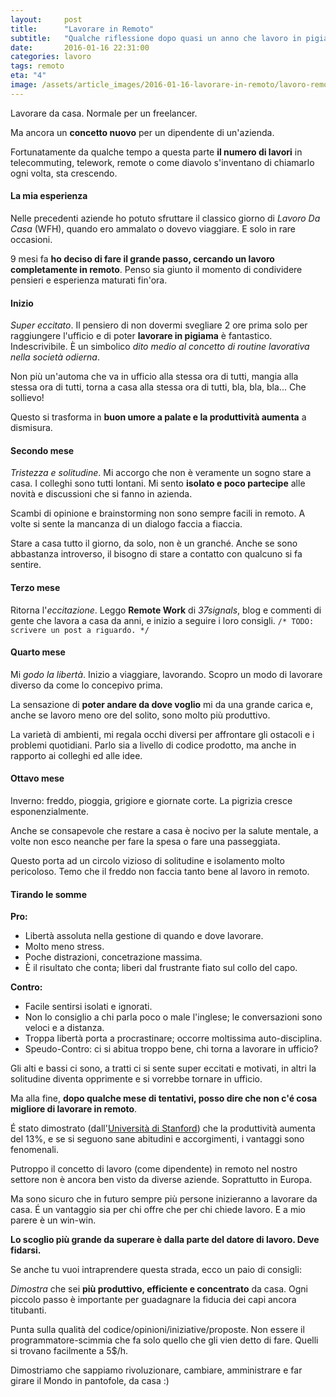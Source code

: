 ```yaml
---
layout:     post
title:      "Lavorare in Remoto"
subtitle:   "Qualche riflessione dopo quasi un anno che lavoro in pigiama"
date:       2016-01-16 22:31:00
categories: lavoro
tags: remoto
eta: "4"
image: /assets/article_images/2016-01-16-lavorare-in-remoto/lavoro-remoto.gif
---
```


Lavorare da casa.
Normale per un freelancer.

Ma ancora un **concetto nuovo** per un dipendente di un'azienda. 

Fortunatamente da qualche tempo a questa parte **il numero di lavori** in telecommuting, telework, remote o come diavolo s'inventano di chiamarlo ogni volta, sta crescendo. 


#### La mia esperienza

Nelle precedenti aziende ho potuto sfruttare il classico giorno di *Lavoro Da Casa* (WFH), quando ero ammalato o dovevo viaggiare. E solo in rare occasioni.

9 mesi fa **ho deciso di fare il grande passo, cercando un lavoro completamente in remoto**. Penso sia giunto il momento di condividere pensieri e esperienza maturati fin'ora.


#### Inizio
*Super eccitato*. Il pensiero di non dovermi svegliare 2 ore prima solo per raggiungere l'ufficio e di poter **lavorare in pigiama** è fantastico. Indescrivibile. 
È un simbolico *dito medio al concetto di routine lavorativa nella società odierna*.

Non più un'automa che va in ufficio alla stessa ora di tutti, mangia alla stessa ora di tutti, torna a casa alla stessa ora di tutti, bla, bla, bla... Che sollievo!

Questo si trasforma in **buon umore a palate e la produttività aumenta** a dismisura.

#### Secondo mese
*Tristezza e solitudine*. Mi accorgo che non è veramente un sogno stare a casa. I colleghi sono tutti lontani. Mi sento **isolato e poco partecipe** alle novità e discussioni che si fanno in azienda.

Scambi di opinione e brainstorming non sono sempre facili in remoto. A volte si sente la mancanza di un dialogo faccia a fiaccia.

Stare a casa tutto il giorno, da solo, non è un granché. Anche se sono abbastanza introverso, il bisogno di stare a contatto con qualcuno si fa sentire.

#### Terzo mese
Ritorna l'*eccitazione*.
Leggo **Remote Work** di *37signals*, blog e commenti di gente che lavora a casa da anni, e inizio a seguire i loro consigli. `/* TODO: scrivere un post a riguardo. */`

#### Quarto mese
Mi *godo la libertà*.
Inizio a viaggiare, lavorando. Scopro un modo di lavorare diverso da come lo concepivo prima.

La sensazione di **poter andare da dove voglio** mi da una grande carica e, anche se lavoro meno ore del solito, sono molto più produttivo.

La varietà di ambienti, mi regala occhi diversi per affrontare gli ostacoli e i problemi quotidiani. Parlo sia a livello di codice prodotto, ma anche in rapporto ai colleghi ed alle idee.

#### Ottavo mese
Inverno: freddo, pioggia, grigiore e giornate corte. La pigrizia cresce esponenzialmente.

Anche se consapevole che restare a casa è nocivo per la salute mentale, a volte non esco neanche per fare la spesa o fare una passeggiata.

Questo porta ad un circolo vizioso di solitudine e isolamento molto pericoloso. Temo che il freddo non faccia tanto bene al lavoro in remoto.


#### Tirando le somme

**Pro:**

- Libertà assoluta nella gestione di quando e dove lavorare.
- Molto meno stress.
- Poche distrazioni, concetrazione massima.
- È il risultato che conta; liberi dal frustrante fiato sul collo del capo.

**Contro:**

- Facile sentirsi isolati e ignorati.
- Non lo consiglio a chi parla poco o male l'inglese; le conversazioni sono veloci e a distanza.
- Troppa libertà porta a procrastinare; occorre moltissima auto-disciplina.
- Speudo-Contro: ci si abitua troppo bene, chi torna a lavorare in ufficio?



Gli alti e bassi ci sono, a tratti ci si sente super eccitati e motivati, in altri la solitudine diventa opprimente e si vorrebbe tornare in ufficio.

Ma alla fine, **dopo qualche mese di tentativi, posso dire che non c'é cosa migliore di lavorare in remoto**.

É stato dimostrato (dall'[Università di Stanford](https://web.stanford.edu/~nbloom/WFH.pdf)) che la produttività aumenta del 13%, e se si seguono sane abitudini e accorgimenti, i vantaggi sono fenomenali.

Putroppo il concetto di lavoro (come dipendente) in remoto nel nostro settore non è ancora ben visto da diverse aziende. Soprattutto in Europa.

Ma sono sicuro che in futuro sempre più persone inizieranno a lavorare da casa. 
É un vantaggio sia per chi offre che per chi chiede lavoro. E a mio parere è un win-win.

**Lo scoglio più grande da superare è dalla parte del datore di lavoro. Deve fidarsi.**

Se anche tu vuoi intraprendere questa strada, ecco un paio di consigli:

*Dimostra* che sei **più produttivo, efficiente e concentrato** da casa. Ogni piccolo passo è importante per guadagnare la fiducia dei capi ancora titubanti.

Punta sulla qualità del codice/opinioni/iniziative/proposte. Non essere il programmatore-scimmia che fa solo quello che gli vien detto di fare. Quelli si trovano facilmente a 5$/h.

Dimostriamo che sappiamo rivoluzionare, cambiare, amministrare e far girare il Mondo in pantofole, da casa :)

